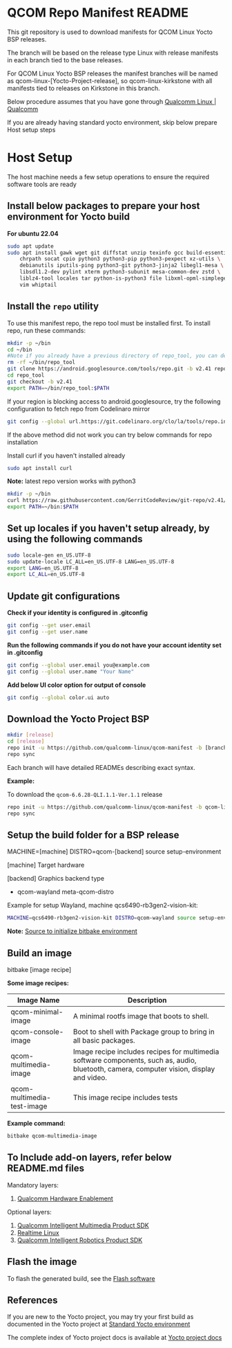 # QCOM Repo Manifest README

This git repository is used to download manifests for QCOM Linux Yocto BSP releases.

The branch will be based on the release type Linux with release manifests in each branch tied to the base releases.

For QCOM Linux Yocto BSP releases the manifest branches will be named as qcom-linux-[Yocto-Project-release],
so qcom-linux-kirkstone with all manifests tied to releases on Kirkstone in this branch.

Below procedure assumes that you have gone through [Qualcomm Linux | Qualcomm](https://www.qualcomm.com/developer/software/qualcomm-linux)

If you are already having standard yocto environment, skip below prepare Host setup steps


# Host Setup

The host machine needs a few setup operations to ensure the required software tools are ready

## Install below packages to prepare your host environment for Yocto build

**For ubuntu 22.04**
```bash
sudo apt update
sudo apt install gawk wget git diffstat unzip texinfo gcc build-essential \
    chrpath socat cpio python3 python3-pip python3-pexpect xz-utils \
    debianutils iputils-ping python3-git python3-jinja2 libegl1-mesa \
    libsdl1.2-dev pylint xterm python3-subunit mesa-common-dev zstd \
    liblz4-tool locales tar python-is-python3 file libxml-opml-simplegen-perl \
    vim whiptail
```

## Install the `repo` utility

To use this manifest repo, the repo tool must be installed first.
To install repo, run these commands:

```bash
mkdir -p ~/bin
cd ~/bin
#Note if you already have a previous directory of repo_tool, you can delete it
rm -rf ~/bin/repo_tool
git clone https://android.googlesource.com/tools/repo.git -b v2.41 repo_tool
cd repo_tool
git checkout -b v2.41
export PATH=~/bin/repo_tool:$PATH
```

If your region is blocking access to android.googlesource, try the following configuration to fetch
repo from Codelinaro mirror
```bash
git config --global url.https://git.codelinaro.org/clo/la/tools/repo.insteadOf https://android.googlesource.com/tools/repo
```

If the above method did not work you can try below commands for repo installation

Install curl if you haven't installed already
```bash
sudo apt install curl
```

**Note:** latest repo version works with python3
```bash
mkdir -p ~/bin
curl https://raw.githubusercontent.com/GerritCodeReview/git-repo/v2.41/repo -o ~/bin/repo && chmod +x ~/bin/repo
export PATH=~/bin:$PATH
```

## Set up locales if you haven't setup already, by using the following commands

```bash
sudo locale-gen en_US.UTF-8
sudo update-locale LC_ALL=en_US.UTF-8 LANG=en_US.UTF-8
export LANG=en_US.UTF-8
export LC_ALL=en_US.UTF-8
```

## Update git configurations

**Check if your identity is configured in .gitconfig**
```bash
git config --get user.email
git config --get user.name
```

**Run the following commands if you do not have your account identity set in .gitconfig**
```bash
git config --global user.email you@example.com
git config --global user.name "Your Name"
```

**Add below UI color option for output of console**
```bash
git config --global color.ui auto
```

## Download the Yocto Project BSP

```bash
mkdir [release]
cd [release]
repo init -u https://github.com/qualcomm-linux/qcom-manifest -b [branch name] -m [release manifest]
repo sync
```

Each branch will have detailed READMEs describing exact syntax.

**Example:**

To download the `qcom-6.6.28-QLI.1.1-Ver.1.1` release

```bash
repo init -u https://github.com/qualcomm-linux/qcom-manifest -b qcom-linux-kirkstone -m qcom-6.6.28-QLI.1.1-Ver.1.1.xml
repo sync
```

## Setup the build folder for a BSP release

MACHINE=[machine] DISTRO=qcom-[backend] source setup-environment

[machine]   Target hardware

[backend]   Graphics backend type
- qcom-wayland     meta-qcom-distro

Example for setup Wayland, machine qcs6490-rb3gen2-vision-kit:

```bash
MACHINE=qcs6490-rb3gen2-vision-kit DISTRO=qcom-wayland source setup-environment
```
**Note:** [Source to initialize bitbake environment](https://github.com/quic-yocto/meta-qcom-distro/blob/kirkstone/set_bb_env.sh)

## Build an image

bitbake [image recipe]

**Some image recipes:**

Image Name           	    	| Description
---------------------	    	|---------------------------------------------------
qcom-minimal-image          	| A minimal rootfs image that boots to shell.
qcom-console-image          	| Boot to shell with Package group to bring in all basic packages.
qcom-multimedia-image       	| Image recipe includes recipes for multimedia software components, such as, audio, bluetooth, camera, computer vision, display and video.
qcom-multimedia-test-image  	| This image recipe includes tests

**Example command:**

```bash
bitbake qcom-multimedia-image
```

## To Include add-on layers, refer below README.md files

Mandatory layers:
1. [Qualcomm Hardware Enablement](https://github.com/quic-yocto/meta-qcom-hwe/blob/kirkstone/README.md)

Optional layers:
1. [Qualcomm Intelligent Multimedia Product SDK](https://github.com/quic-yocto/meta-qcom-qim-product-sdk/blob/kirkstone/README.md)
2. [Realtime Linux](https://github.com/quic-yocto/meta-qcom-realtime/blob/kirkstone/README.md)
3. [Qualcomm Intelligent Robotics Product SDK](https://github.com/quic-yocto/meta-qcom-robotics-sdk/blob/kirkstone/README.md)

## Flash the image

To flash the generated build, see the [Flash software](https://docs.qualcomm.com/bundle/publicresource/topics/80-70017-254/flash_images.html?vproduct=1601111740013072&latest=true)


## References

If you are new to the Yocto project, you may try your first build as documented in the Yocto project at [Standard Yocto environment](https://docs.yoctoproject.org/4.0.22/brief-yoctoprojectqs/index.html)

The complete index of Yocto project docs is available at [Yocto project docs](https://docs.yoctoproject.org/4.0.22/singleindex.html#welcome-to-the-yocto-project-documentation)
